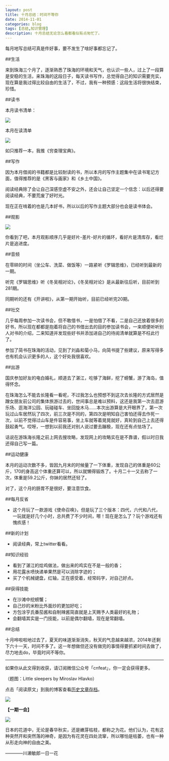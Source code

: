 ```yaml
---
layout: post
title: 十月总结：时间不等你
date: 2014-11-01
categories: blog
tags: [总结,知识管理]
description: 十月总结无论怎么看都看似有点匆忙了。
---
```


每月地写总结可真是件好事，要不发生了啥好事都忘记了。

##生活

来到珠海三个月了，逐渐熟悉了珠海的环境和天气，也认识一些人，过上了一段算是安稳的生活，来珠海的这段日子，每天读书写作，总觉得自己的知识需要充实，现在算是我过得比较自由的生活了，不过，我有一种预感：这段生活将很快结束，珍惜。

##读书

本月读书清单：

![](http://cnfeat.qiniudn.com/Image-000-10-27-16-31.png)

本月在读清单

![](http://cnfeat.qiniudn.com/Image-000-10-27-16-38.png)

如只推荐一本，我推《穷查理宝典》。

##写作

因为本月借阅的书籍都是比较耐读的书，所以本月的写作主题集中在读书笔记方面，值得推荐的是《黑客与画家》和《乡土中国》。

阅读经典除了会让自己深感空虚不安之外，还会让自己坚定一个信念：以后还得要阅读经典，不要荒废了好时光。

现在正在啃着的也是几本好书，所以以后的写作主题大部分也会是读书体会。

##观影

![](http://cnfeat.qiniudn.com/Image-000-10-27-16-48.png)

你看到了吧，本月观影顺序几乎是好片-差片-好片的循环，看好片是清库存，看烂片是追进度。

##音频

在零碎的时间（坐公车、洗菜、做饭等）一路紧听《罗辑思维》，已经听到最新的一期。

听完《罗辑思维》听《冬吴相对论》，《冬吴相对论》是从最新往后听，目前听到281期。

同期听的还有《开讲啦》，从第一期开始听，目前已经听完20期。


##社交

几乎每周参加一次读书会，但不敢借书，一是怕借了不看，二是自己还放着很多的好书，所以现在都都是抱着将自己的书借出去的目的参加读书会，一来顺便听听别人对书的介绍，二来知道并发现些好书并添加进自己的待阅清单就算是不枉此行了。

参加了简书在珠海的活动，见到了刘淼和菊小马，向简书提了些建议，原来写得多也有机会认识更多的人，这个好处我很喜欢。

##出游

国庆参加好友的电白婚礼，顺道去了湛江，吃够了海鲜，挖了螃蟹，游了海岛，值得怀念。

在珠海怎么不能去长隆看一看呢，不过我怎么也预想不到这次去长隆的方式居然是蹭女朋友前公司的集体旅游过去的，世间事总是难以预料，这还是我第一次去逛游乐场、逛海洋公园、玩碰碰车、坐回旋木马……本次出游算是大开眼界了，第一次玩过山车居然玩了四次，前三次是不同的，第四次是明知自己害怕还得去作死一次，以前不觉得过山车是件容易事，坐上车就等着晃晃就好，真轮到自己上去还得鼓起勇气。哎呀，一想到以前我还对别人说过要去蹦极，现在还有点怯场了。

话说在游珠海长隆之前上网去搜攻略，发现网上的攻略实在是不靠谱，假以时日我还得自己写一篇。

##运动健康

本月的运动次数不多，皆因九月末的时候量了一下体重，发现自己的体重是60公斤，170的身高这个体重还算可以，所以就懒得锻炼了。十月二十一又去称了一次，体重是59.2公斤，你妹的居然还轻了。

对了，这个月的肠胃不是很好，要注意饮食。

##每月反省

- 这个月玩了一款游戏《使命召唤》，但是玩了三个版本：四代，六代和八代，一玩就是好几个小时，总共费了不少时间，嚓！现在是怎么了？玩个游戏还有愧疚感！

##新的计划

- 阅读经典，常上twitter看看。

##知识经验

- 看到了湛江的烩鸡做法，做出来的鸡实在不是一般的香；
- 用花露水喷快递单果然是可以消除字迹的；
- 买了个机械键盘，红轴，正在感受着，经常码字，对自己好点。

##获得技能

- 在沙滩中挖螃蟹；
- 自己炒的米粉比外面炒的更加好吃；
- 方包涂亨氏番茄酱和自制辣酱简直就是上天赐予人类最好的礼物；
- 会翻墙其实是一门技能，以前是偶尔翻墙，现在是常翻墙。


##总结

十月哗啦啦地过去了，夏天的味道渐渐消失，秋天的气息越来越浓，2014年还剩下六十一天，时间不多了。这一年想做但还没有做完的事情得要抓紧时间去做了，尽力地去do，毕竟时间不等你。

----

如果你从此文得到收获，请订阅微信公众号「cnfeat」，你一定会获得更多。

（题图：Little sleepers by Miroslav Hlavko）

点击「阅读原文」到我的博客查看[历史文章存档](http://cnfeat.com)。

![](http://cnfeat.qiniudn.com/signitrue-2014-09-28.jpg)

**【一期一会】**

![](http://ww3.sinaimg.cn/bmiddle/6dc61f03gw1elcztsihrmj20b40gowgj.jpg)

日本的花道中，无论是春华秋实，还是嫩芽枯枝，都称之为花。他们认为，花有这种突然开和突然落的神奇，是因为有花灵在四处流窜，所以哪怕是枯萎，也有一种从形走向神的自由之美。

————川濑敏郎一日一花
